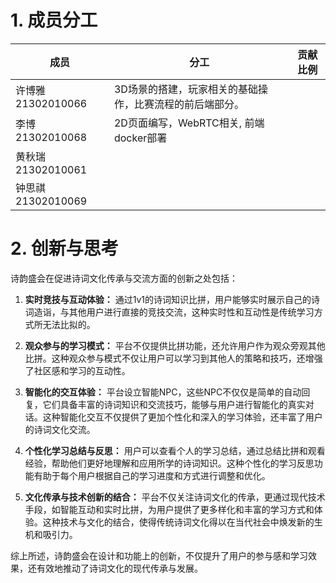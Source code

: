 # 1. 成员分工

| 成员              | 分工                            | 贡献比例 |
| --------------- | ----------------------------- | ---- |
| 许博雅 21302010066 | 3D场景的搭建，玩家相关的基础操作，比赛流程的前后端部分。 |      |
| 李博 21302010068  |   2D页面编写，WebRTC相关, 前端docker部署        |      |
| 黄秋瑞 21302010061 |                               |      |
| 钟思祺 21302010069 |                               |      |

# 2. 创新与思考
诗韵盛会在促进诗词文化传承与交流方面的创新之处包括：

1. **实时竞技与互动体验：** 通过1v1的诗词知识比拼，用户能够实时展示自己的诗词造诣，与其他用户进行直接的竞技交流，这种实时性和互动性是传统学习方式所无法比拟的。

2. **观众参与的学习模式：** 平台不仅提供比拼功能，还允许用户作为观众旁观其他比拼。这种观众参与模式不仅让用户可以学习到其他人的策略和技巧，还增强了社区感和学习的互动性。

3. **智能化的交互体验：** 平台设立智能NPC，这些NPC不仅仅是简单的自动回复，它们具备丰富的诗词知识和交流技巧，能够与用户进行智能化的真实对话。这种智能化交互不仅提供了更加个性化和深入的学习体验，还丰富了用户的诗词文化交流。

4. **个性化学习总结与反思：** 用户可以查看个人的学习总结，通过总结比拼和观看经验，帮助他们更好地理解和应用所学的诗词知识。这种个性化的学习反思功能有助于每个用户根据自己的学习进度和方式进行调整和优化。

5. **文化传承与技术创新的结合：** 平台不仅关注诗词文化的传承，更通过现代技术手段，如智能互动和实时比拼，为用户提供了更多样化和丰富的学习方式和体验。这种技术与文化的结合，使得传统诗词文化得以在当代社会中焕发新的生机和吸引力。

综上所述，诗韵盛会在设计和功能上的创新，不仅提升了用户的参与感和学习效果，还有效地推动了诗词文化的现代传承与发展。

